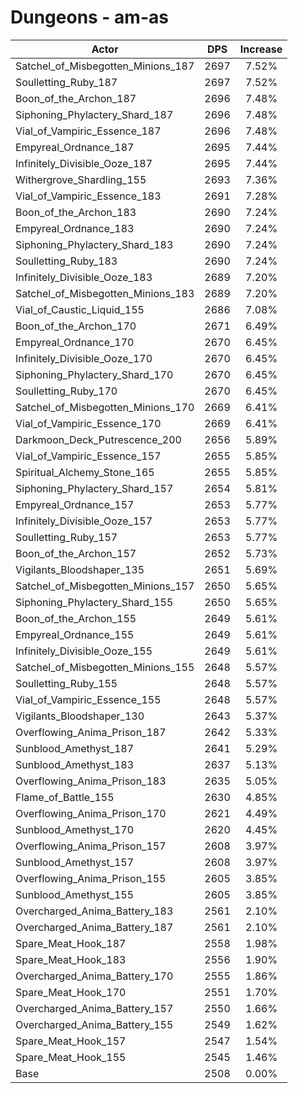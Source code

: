 # Dungeons - am-as
| Actor | DPS | Increase |
|---|:---:|:---:|
|Satchel_of_Misbegotten_Minions_187|2697|7.52%|
|Soulletting_Ruby_187|2697|7.52%|
|Boon_of_the_Archon_187|2696|7.48%|
|Siphoning_Phylactery_Shard_187|2696|7.48%|
|Vial_of_Vampiric_Essence_187|2696|7.48%|
|Empyreal_Ordnance_187|2695|7.44%|
|Infinitely_Divisible_Ooze_187|2695|7.44%|
|Withergrove_Shardling_155|2693|7.36%|
|Vial_of_Vampiric_Essence_183|2691|7.28%|
|Boon_of_the_Archon_183|2690|7.24%|
|Empyreal_Ordnance_183|2690|7.24%|
|Siphoning_Phylactery_Shard_183|2690|7.24%|
|Soulletting_Ruby_183|2690|7.24%|
|Infinitely_Divisible_Ooze_183|2689|7.20%|
|Satchel_of_Misbegotten_Minions_183|2689|7.20%|
|Vial_of_Caustic_Liquid_155|2686|7.08%|
|Boon_of_the_Archon_170|2671|6.49%|
|Empyreal_Ordnance_170|2670|6.45%|
|Infinitely_Divisible_Ooze_170|2670|6.45%|
|Siphoning_Phylactery_Shard_170|2670|6.45%|
|Soulletting_Ruby_170|2670|6.45%|
|Satchel_of_Misbegotten_Minions_170|2669|6.41%|
|Vial_of_Vampiric_Essence_170|2669|6.41%|
|Darkmoon_Deck_Putrescence_200|2656|5.89%|
|Vial_of_Vampiric_Essence_157|2655|5.85%|
|Spiritual_Alchemy_Stone_165|2655|5.85%|
|Siphoning_Phylactery_Shard_157|2654|5.81%|
|Empyreal_Ordnance_157|2653|5.77%|
|Infinitely_Divisible_Ooze_157|2653|5.77%|
|Soulletting_Ruby_157|2653|5.77%|
|Boon_of_the_Archon_157|2652|5.73%|
|Vigilants_Bloodshaper_135|2651|5.69%|
|Satchel_of_Misbegotten_Minions_157|2650|5.65%|
|Siphoning_Phylactery_Shard_155|2650|5.65%|
|Boon_of_the_Archon_155|2649|5.61%|
|Empyreal_Ordnance_155|2649|5.61%|
|Infinitely_Divisible_Ooze_155|2649|5.61%|
|Satchel_of_Misbegotten_Minions_155|2648|5.57%|
|Soulletting_Ruby_155|2648|5.57%|
|Vial_of_Vampiric_Essence_155|2648|5.57%|
|Vigilants_Bloodshaper_130|2643|5.37%|
|Overflowing_Anima_Prison_187|2642|5.33%|
|Sunblood_Amethyst_187|2641|5.29%|
|Sunblood_Amethyst_183|2637|5.13%|
|Overflowing_Anima_Prison_183|2635|5.05%|
|Flame_of_Battle_155|2630|4.85%|
|Overflowing_Anima_Prison_170|2621|4.49%|
|Sunblood_Amethyst_170|2620|4.45%|
|Overflowing_Anima_Prison_157|2608|3.97%|
|Sunblood_Amethyst_157|2608|3.97%|
|Overflowing_Anima_Prison_155|2605|3.85%|
|Sunblood_Amethyst_155|2605|3.85%|
|Overcharged_Anima_Battery_183|2561|2.10%|
|Overcharged_Anima_Battery_187|2561|2.10%|
|Spare_Meat_Hook_187|2558|1.98%|
|Spare_Meat_Hook_183|2556|1.90%|
|Overcharged_Anima_Battery_170|2555|1.86%|
|Spare_Meat_Hook_170|2551|1.70%|
|Overcharged_Anima_Battery_157|2550|1.66%|
|Overcharged_Anima_Battery_155|2549|1.62%|
|Spare_Meat_Hook_157|2547|1.54%|
|Spare_Meat_Hook_155|2545|1.46%|
|Base|2508|0.00%|
